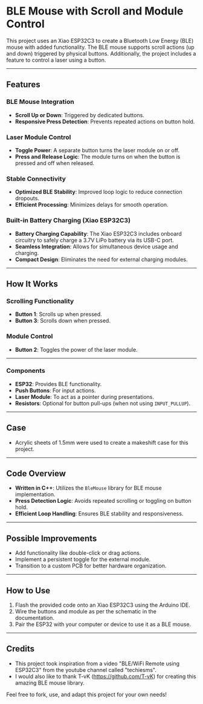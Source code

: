 # BLE Mouse with Scroll and Module Control

This project uses an Xiao ESP32C3 to create a Bluetooth Low Energy (BLE) mouse with added functionality. The BLE mouse supports scroll actions (up and down) triggered by physical buttons. Additionally, the project includes a feature to control a laser using a button.

---

## Features

### BLE Mouse Integration
- **Scroll Up or Down**: Triggered by dedicated buttons.
- **Responsive Press Detection**: Prevents repeated actions on button hold.

### Laser Module Control
- **Toggle Power**: A separate button turns the laser module on or off.
- **Press and Release Logic**: The module turns on when the button is pressed and off when released.

### Stable Connectivity
- **Optimized BLE Stability**: Improved loop logic to reduce connection dropouts.
- **Efficient Processing**: Minimizes delays for smooth operation.
  
### Built-in Battery Charging (Xiao ESP32C3)
- **Battery Charging Capability**: The Xiao ESP32C3 includes onboard circuitry to safely charge a 3.7V LiPo battery via its USB-C port.  
- **Seamless Integration**: Allows for simultaneous device usage and charging.  
- **Compact Design**: Eliminates the need for external charging modules.

---

## How It Works

### Scrolling Functionality
- **Button 1**: Scrolls up when pressed.
- **Button 3**: Scrolls down when pressed.

### Module Control
- **Button 2**: Toggles the power of the laser module.

---

### Components
- **ESP32**: Provides BLE functionality.
- **Push Buttons**: For input actions.
- **Laser Module**: To act as a pointer during presentations.
- **Resistors**: Optional for button pull-ups (when not using `INPUT_PULLUP`).

---

## Case
- Acrylic sheets of 1.5mm were used to create a makeshift case for this project.

---

## Code Overview
- **Written in C++**: Utilizes the `BleMouse` library for BLE mouse implementation.
- **Press Detection Logic**: Avoids repeated scrolling or toggling on button hold.
- **Efficient Loop Handling**: Ensures BLE stability and responsiveness.

---

## Possible Improvements
- Add functionality like double-click or drag actions.
- Implement a persistent toggle for the external module.
- Transition to a custom PCB for better hardware organization.

---

## How to Use
1. Flash the provided code onto an Xiao ESP32C3 using the Arduino IDE.
2. Wire the buttons and module as per the schematic in the documentation.
3. Pair the ESP32 with your computer or device to use it as a BLE mouse.

---

## Credits

- This project took inspiration from a video "BLE/WiFi Remote using ESP32C3" from the youtube channel called "techiesms".
- I would also like to thank T-vK (https://github.com/T-vK) for creating this amazing BLE mouse library.

Feel free to fork, use, and adapt this project for your own needs!

